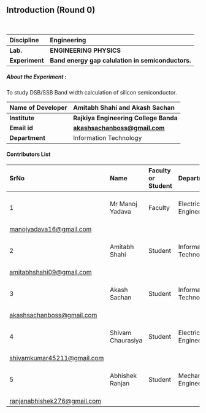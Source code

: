 ## Introduction (Round 0)

<br>

<b>Discipline | <b>Engineering
:--|:--|
<b> Lab. | <b>ENGINEERING PHYSICS
<b> Experiment|     <b> Band energy gap calulation in semiconductors.



<h5> About the Experiment : </h5>
To study DSB/SSB Band width calculation of silicon semiconductor.

<b>Name of Developer | <b> Amitabh Shahi and Akash Sachan
:--|:--|
<b> Institute | <b> Rajkiya Engineering College Banda
<b> Email id|     <b> akashsachanboss@gmail.com
<b> Department | Information Technology

#### Contributors List

SrNo | Name | Faculty or Student | Department| Institute | Email id
:--|:--|:--|:--|:--|:--|
1 |  Mr Manoj Yadava | Faculty |Electrical Engineering |  Rajkiya Engineering College, Banda
|manojyadava16@gmail.com 
2 | Amitabh Shahi| Student | Information Technology | Rajkiya Engineering College, Banda
|amitabhshahi09@gmail.com
3 | Akash Sachan | Student |  Information Technology | Rajkiya Engineering College, Banda
|akashsachanboss@gmail.com
4 | Shivam Chaurasiya  | Student |   Electrical Engineering | Rajkiya Engineering College, Banda
|shivamkumar45211@gmail.com
5 | Abhishek Ranjan  | Student |  Mechanical Engineering | Rajkiya Engineering College, Banda
|ranjanabhishek276@gmail.com


<br>

